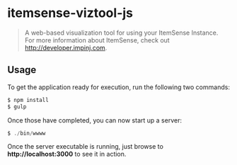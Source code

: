 # itemsense-viztool-js
> A web-based visualization tool for using your ItemSense Instance. <br/>
For more information about ItemSense, check out http://developer.impinj.com.


## Usage
To get the application ready for execution, run the following two commands:
```javascript
$ npm install
$ gulp
```

Once those have completed, you can now start up a server:
```javascript
$ ./bin/wwww
```

Once the server executable is running, just browse to **http://localhost:3000** to see it in action.

